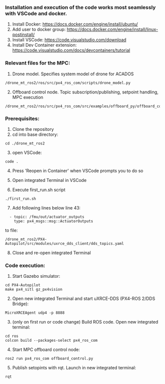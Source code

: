 ### Installation and execution of the code works most seamlessly with VSCode and docker.

1. Install Docker:
    https://docs.docker.com/engine/install/ubuntu/
2. Add user to docker group:
    https://docs.docker.com/engine/install/linux-postinstall/
3. Install VSCode:
    https://code.visualstudio.com/download
4. Install Dev Container extension:
    https://code.visualstudio.com/docs/devcontainers/tutorial


### Relevant files for the MPC:

1. Drone model. Specifies system model of drone for ACADOS
```
/drone_mt_ros2/ros/src/px4_ros_com/scripts/drone_model.py
```


2. Offboard control node. Topic subscription/publishing, setpoint handling, MPC execution
```
/drone_mt_ros2/ros/src/px4_ros_com/src/examples/offboard_py/offboard_control.py
```

### Prerequisites:

1. Clone the repository
2. cd into base directory:
```
cd ./drone_mt_ros2
```
3. open VSCode:
```
code .
```
4. Press 'Reopen in Container' when VSCode prompts you to do so

5. Open integrated Terminal in VSCode

6. Execute first_run.sh script
```
./first_run.sh
```
7. Add following lines below line 43:
```
  - topic: /fmu/out/actuator_outputs
    type: px4_msgs::msg::ActuatorOutputs
```
to file:
```
/drone_mt_ros2/PX4-Autopilot/src/modules/uxrce_dds_client/dds_topics.yaml
```


8. Close and re-open integrated Terminal

### Code execution:

1. Start Gazebo simulator:
```
cd PX4-Autopilot
make px4_sitl gz_px4vision
```

2. Open new integrated Terminal and start uXRCE-DDS (PX4-ROS 2/DDS Bridge):
```
MicroXRCEAgent udp4 -p 8888
```

3. (only on first run or code change) Build ROS code. Open new integrated terminal:
```
cd ros
colcon build --packages-select px4_ros_com
```

4. Start MPC offboard control node:
```
ros2 run px4_ros_com offboard_control.py
```

5. Publish setopints with rqt. Launch in new integrated terminal:
```
rqt
```



